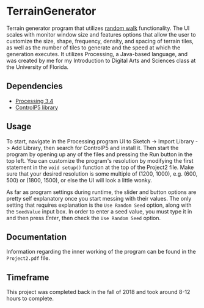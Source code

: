 # TerrainGenerator
Terrain generator program that utilizes [random walk](https://en.wikipedia.org/wiki/Random_walk) functionality.  The UI scales with monitor window size and features options that allow the user to customize the size, shape, frequency, density, and spacing of terrain tiles, as well as the number of tiles to generate and the speed at which the generation executes. It utilizes Processing, a Java-based language, and was created by me for my Introduction to Digital Arts and Sciences class at the University of Florida.

## Dependencies
- [Processing 3.4](https://processing.org/reference/)
- [ControlP5 library](http://www.sojamo.de/libraries/controlP5/)

## Usage
To start, navigate in the Processing program UI to Sketch -> Import Library -> Add Library, then search for ControlP5 and install it. Then start the program by opening up any of the files and pressing the Run button in the top left. You can customize the program's resolution by modifying the first statement in the `void setup()` function at the top of the Project2 file. Make sure that your desired resolution is some multiple of (1200, 1000), e.g. (600, 500) or (1800, 1500), or else the UI will look a little wonky.

As far as program settings during runtime, the slider and button options are pretty self explanatory once you start messing with their values. The only setting that requires explanation is the `Use Random Seed` option, along with the `SeedValue` input box. In order to enter a seed value, you must type it in and then press *Enter*, then check the `Use Random Seed` option.

## Documentation
Information regarding the inner working of the program can be found in the `Project2.pdf` file.

## Timeframe
This project was completed back in the fall of 2018 and took around 8-12 hours to complete.
